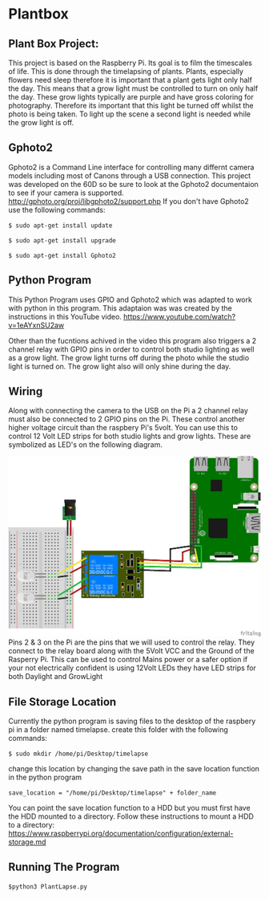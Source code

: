 # Plantbox
## Plant Box Project:
This project is based on the Raspberry Pi. Its goal is to film the timescales of life. This is done through the timelapsing of plants. Plants, especially flowers need sleep therefore it is important that a plant gets light only half the day. This means that a grow light must be controlled to turn on only half the day. These grow lights typically are purple and have gross coloring for photography. Therefore its important that this light be turned off whilst the photo is being taken. To light up the scene a second light is needed while the grow light is off.

## Gphoto2
Gphoto2 is a Command Line interface for controlling many differnt camera models including most of Canons through a USB connection. This project was developed on the 60D so be sure to look at the Gphoto2 documentaion to see if your camera is supported.
http://gphoto.org/proj/libgphoto2/support.php 
If you don't have Gphoto2 use the following commands:
```
$ sudo apt-get install update
```
```
$ sudo apt-get install upgrade
```
```
$ sudo apt-get install Gphoto2
```

## Python Program
This Python Program uses GPIO and Gphoto2 which  was adapted to work with python in this program. 
This adaptaion was was created by the instructions in this YouTube video.
https://www.youtube.com/watch?v=1eAYxnSU2aw

Other than the fucntions achived in the video this program also triggers 
a 2 channel relay with GPIO pins in order to control both studio lighting as well as a grow light. 
The grow light turns off during the photo while the studio light is turned on. The grow light also will only shine during the day. 

## Wiring
Along with connecting the camera to the USB on the Pi a 2 channel relay must also be connected to 2 GPIO pins on the Pi. These control another higher voltage circuit than the raspbery Pi's 5volt. You can use this to control 12 Volt LED strips for both studio lights and grow lights. These are symbolized as LED's on the following diagram.

![alt text](https://github.com/elocremarc/Plantbox/blob/master/2%20Channel%20Relay%20Raspberry%20Pi.jpg)
Pins 2 & 3 on the Pi are the pins that we will used to control the relay. They connect to the relay board along with the 5Volt VCC and the Ground of the Rasperry Pi. This can be used to control Mains power or a safer option if your not electrically confident is using 12Volt LEDs they have LED strips for both Daylight and GrowLight

## File Storage Location
Currently the python program is saving files to the desktop of the raspbery pi in a folder named timelapse.
create this folder with the following commands:
```
$ sudo mkdir /home/pi/Desktop/timelapse
```
 change this location by changing the save path in the save location function in the python program
```
save_location = "/home/pi/Desktop/timelapse" + folder_name
```
You can point the save location function to a HDD but you must first have the HDD mounted to a directory.
Follow these instructions to mount a HDD to a directory: 
https://www.raspberrypi.org/documentation/configuration/external-storage.md
## Running The Program
```
$python3 PlantLapse.py
```
